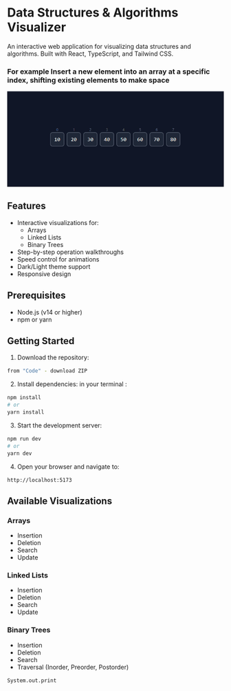 # Data Structures & Algorithms Visualizer

An interactive web application for visualizing data structures and algorithms. Built with React, TypeScript, and Tailwind CSS.
### For example Insert a new element into an array at a specific index, shifting existing elements to make space 
![](.//src/components/assets/array%20insert.gif)
## Features

- Interactive visualizations for:
  - Arrays
  - Linked Lists
  - Binary Trees
- Step-by-step operation walkthroughs
- Speed control for animations
- Dark/Light theme support
- Responsive design

## Prerequisites

- Node.js (v14 or higher)
- npm or yarn

## Getting Started

1. Download the repository:
```bash
from "Code" - download ZIP 
```

2. Install dependencies:
in your terminal : 
```bash
npm install
# or
yarn install
```

3. Start the development server:
```bash
npm run dev
# or
yarn dev
```

4. Open your browser and navigate to:
```
http://localhost:5173
```


## Available Visualizations

### Arrays
- Insertion
- Deletion
- Search
- Update

### Linked Lists
- Insertion
- Deletion
- Search
- Update

### Binary Trees
- Insertion
- Deletion
- Search
- Traversal (Inorder, Preorder, Postorder)
```
System.out.print 
```

